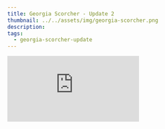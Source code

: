 ```yaml
---
title: Georgia Scorcher - Update 2
thumbnail: ../../assets/img/georgia-scorcher.png
description: 
tags:
  - georgia-scorcher-update
---
```

<iframe src="https://www.youtube.com/embed/bZUlKrWV5Y8?si=LIxjj0NdlSDzyrVO" title="YouTube video player" frameborder="0" allow="accelerometer; autoplay; clipboard-write; encrypted-media; gyroscope; picture-in-picture; web-share" referrerpolicy="strict-origin-when-cross-origin" allowfullscreen></iframe>
